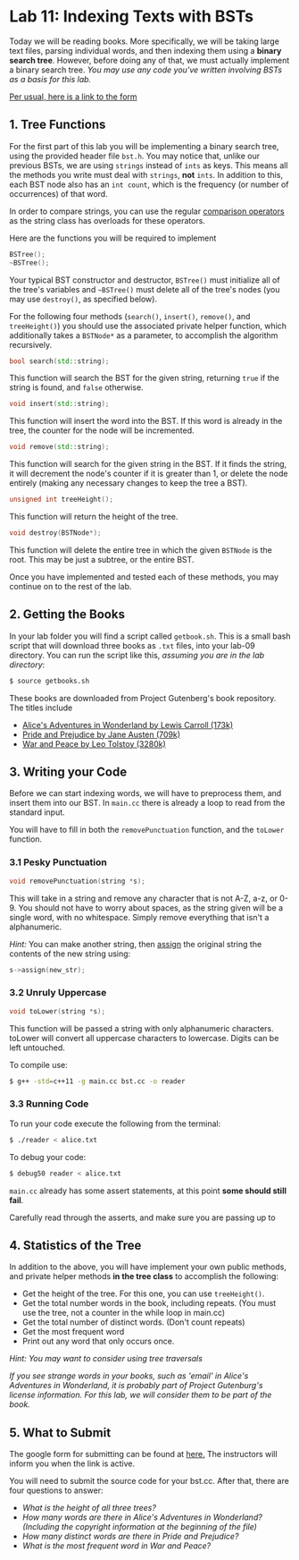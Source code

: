 # Lab 11: Indexing Texts with BSTs

Today we will be reading books. More specifically, we will be taking large text files, parsing individual words, and then indexing them using a **binary search tree**. However, before doing any of that, we must actually implement a binary search tree. *You may use any code you've written involving BSTs as a basis for this lab.*

[Per usual, here is a link to the form](https://goo.gl/forms/76B1w5JilZUBMYmj1)

## 1. Tree Functions

For the first part of this lab you will be implementing a binary search tree, using the provided header file `bst.h`. You may notice that, unlike our previous BSTs, we are using `strings` instead of `ints` as keys. This means all the methods you write must deal with `strings`, **not** `ints`. In addition to this, each BST node also has an `int count`, which is the frequency (or number of occurrences) of that word. 

In order to compare strings, you can use the regular [comparison operators](http://en.cppreference.com/w/cpp/string/basic_string/operator_cmp) as the string class has overloads for these operators.

Here are the functions you will be required to implement

```c++
BSTree();
~BSTree();
```
Your typical BST constructor and destructor, `BSTree()` must initialize all of the tree's variables and `~BSTree()` must delete all of the tree's nodes (you may use `destroy()`, as specified below).

For the following four methods (`search()`, `insert()`, `remove()`, and `treeHeight()`) you should use the associated private helper function, which additionally takes a `BSTNode*` as a parameter, to accomplish the algorithm recursively.

```c++
bool search(std::string);
```
This function will search the BST for the given string, returning `true` if the string is found, and `false` otherwise.

```c++
void insert(std::string);
```
This function will insert the word into the BST. If this word is already in the tree, the counter for the node will be incremented.

```c++
void remove(std::string);
```
This function will search for the given string in the BST. If it finds the string, it will decrement the node's counter if it is greater than 1, or delete the node entirely (making any necessary changes to keep the tree a BST).

```c++
unsigned int treeHeight();
```
This function will return the height of the tree.

```c++
void destroy(BSTNode*);
```
This function will delete the entire tree in which the given `BSTNode` is the root. This may be just a subtree, or the entire BST.

Once you have implemented and tested each of these methods, you may continue on to the rest of the lab.

## 2. Getting the Books

In your lab folder you will find a script called `getbook.sh`. This is a small bash script that will download three books as `.txt` files, into your lab-09 directory. You can run the script like this, *assuming you are in the lab directory*:

```bash
$ source getbooks.sh
```

These books are downloaded from Project Gutenberg's book repository. The titles include 
* [Alice's Adventures in Wonderland by Lewis Carroll (173k)](http://www.gutenberg.org/ebooks/11)
* [Pride and Prejudice by Jane Austen (709k)](http://www.gutenberg.org/ebooks/1342)
* [War and Peace by Leo Tolstoy (3280k)](http://www.gutenberg.org/ebooks/2600)

## 3. Writing your Code

Before we can start indexing words, we will have to preprocess them, and insert them into our BST. In `main.cc` there is already a loop to read from the standard input.

You will have to fill in both the `removePunctuation` function, and the `toLower` function.

### 3.1 Pesky Punctuation
```c++
void removePunctuation(string *s);
```
This will take in a string and remove any character that is not A-Z, a-z, or 0-9. You should not have to worry about spaces, as the string given will be a single word, with no whitespace. Simply remove everything that isn't a alphanumeric.

*Hint:* You can make another string, then [assign](http://en.cppreference.com/w/cpp/string/basic_string/assign) the original string the contents of the new string using:

```c++
s->assign(new_str);
```

### 3.2 Unruly Uppercase

```c++
void toLower(string *s);
```
This function will be passed a string with only alphanumeric characters. toLower will convert all uppercase characters to lowercase. Digits can be left untouched.

To compile use:

```bash
$ g++ -std=c++11 -g main.cc bst.cc -o reader
```

### 3.3 Running Code

To run your code execute the following from the terminal:

```bash
$ ./reader < alice.txt
```

To debug your code:

```bash
$ debug50 reader < alice.txt 
```

`main.cc` already has some assert statements, at this point **some should still fail**. 

Carefully read through the asserts, and make sure you are passing up to 

## 4. Statistics of the Tree

In addition to the above, you will have implement your own public methods, and private helper methods **in the tree class** to accomplish the following: 

* Get the height of the tree. For this one, you can use `treeHeight()`.
* Get the total number words in the book, including repeats. (You must use the tree, not a counter in the while loop in main.cc)
* Get the total number of distinct words. (Don't count repeats)
* Get the most frequent word
* Print out any word that only occurs once.

*Hint: You may want to consider using tree traversals*

*If you see strange words in your books, such as 'email' in Alice's Adventures in Wonderland, it is probably part of Project Gutenburg's license information. For this lab, we will consider them to be part of the book.*

## 5. What to Submit

The google form for submitting can be found at [here.](https://goo.gl/forms/76B1w5JilZUBMYmj1) The instructors will inform you when the link is active.

You will need to submit the source code for your bst.cc. After that, there are four questions to answer:

* *What is the height of all three trees?*
* *How many words are there in Alice's Adventures in Wonderland? (Including the copyright information at the beginning of the file)*
* *How many distinct words are there in Pride and Prejudice?*
* *What is the most frequent word in War and Peace?*
